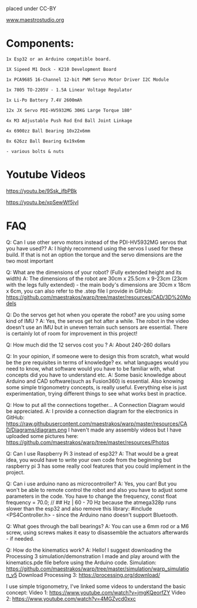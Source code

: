 placed under CC-BY

www.maestrostudio.org

# Components:

    1x Esp32 or an Arduino compatible board.
    
    1X Sipeed M1 Dock - K210 Development Board

    1x PCA9685 16-Channel 12-bit PWM Servo Motor Driver I2C Module
    
    1x 7805 TO-2205V - 1.5A Linear Voltage Regulator
    
    1x Li-Po Battery 7.4V 2600mAh

    12x JX Servo PDI-HV5932MG 30KG Large Torque 180°
	
    4x M3 Adjustable Push Rod End Ball Joint Linkage

    4x 6900zz Ball Bearing 10x22x6mm

    8x 626zz Ball Bearing 6x19x6mm

    - various bolts & nuts

# Youtube Videos
   https://youtu.be/9Ssk_ifbPBk

   https://youtu.be/xpSewWf5jvI
   
 # FAQ
 
 Q: Can I use other servo motors instead of the PDI-HV5932MG servos that you have used??
 A: I highly recommend using the servos I used for these build. If that is not an option the torque and the servo dimensions are the two most important
 
 Q: What are the dimensions of your robot? (Fully extended height and its width)
 A: The dimensions of the robot are 30cm x 25.5cm x 9-23cm (23cm with the legs fully extended) - the main body's dimensions are 30cm x 18cm x 6cm, you can also refer to the .step file I provide in GitHub: https://github.com/maestrakos/warp/tree/master/resources/CAD/3D%20Models
 
 Q: Do the servos get hot when you operate the robot? are you using some kind of IMU ?
 A: Yes, the servos get hot after a while. The robot in the video doesn't use an IMU but in uneven terrain such sensors are essential. There is certainly lot of room for improvement in this project!
 
 Q: How much did the 12 servos cost you ?
 A: About 240-260 dollars
 
 Q: In your opinion, if someone were to design this from scratch, what would be the pre requisites in terms of knowledge? ex. what languages would you need to know, what software would you have to be familiar with, what concepts did you have to understand etc.
 A: Some basic knowledge about Arduino and CAD software(such as Fusion360) is essential. Also knowing some simple trigonometry concepts, is really useful. Everything else is just experimentation, trying different things to see what works best in practice.
 
 Q: How to put all the connections together... A Connection Diagram  would be appreciated.
 A: I provide a connection diagram for the electronics in GitHub:
https://raw.githubusercontent.com/maestrakos/warp/master/resources/CAD/Diagrams/diagram.png
I haven't made any assembly videos but I have uploaded some pictures here:
https://github.com/maestrakos/warp/tree/master/resources/Photos

 Q: Can I use Raspberry Pi 3 instead of esp32?
 A: That would be a great idea, you would have to write your own code from the beginning but raspberry pi 3 has some really cool features that you could implement in the project.
 
 Q: Can i use arduino nano as microcontroller? 
 A: Yes, you can! But you won't be able to remote control the robot and also you have to adjust some parameters in the code.
You have to change the frequency, const float frequency = 70.0; // ## Hz | 60 - 70 Hz because the atmega328p runs slower than the esp32
and also remove this library: #include <PS4Controller.h> - since the Arduino nano doesn't support Bluetooth.

 Q: What goes through the ball bearings?
 A: You can use a 6mm rod or a M6 screw, using screws makes it easy to disassemble the actuators afterwards - if needed.
 
 Q: How do the kinematics work?
 A: Hello! I suggest downloading the Processing 3 simulation/demonstration I made and play around with the kinematics.pde file before using the Arduino code.
Simulation: https://github.com/maestrakos/warp/tree/master/simulation/warp_simulation_v5
Download Processing 3: https://processing.org/download/

I use simple trigonometry, I've linked some videos to understand the basic concept:
Video 1: https://www.youtube.com/watch?v=jmgKQeorfZY
Video 2: https://www.youtube.com/watch?v=4MGZvcd0xxc

